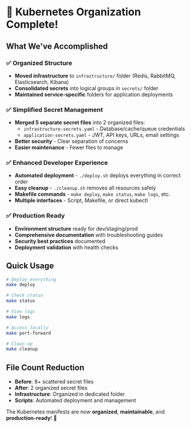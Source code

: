 # 🎉 Kubernetes Organization Complete!

## What We've Accomplished

### ✅ **Organized Structure**
- **Moved infrastructure** to `infrastructure/` folder (Redis, RabbitMQ, Elasticsearch, Kibana)
- **Consolidated secrets** into logical groups in `secrets/` folder
- **Maintained service-specific** folders for application deployments

### ✅ **Simplified Secret Management**
- **Merged 5 separate secret files** into 2 organized files:
  - `infrastructure-secrets.yaml` - Database/cache/queue credentials
  - `application-secrets.yaml` - JWT, API keys, URLs, email settings
- **Better security** - Clear separation of concerns
- **Easier maintenance** - Fewer files to manage

### ✅ **Enhanced Developer Experience**
- **Automated deployment** - `./deploy.sh` deploys everything in correct order
- **Easy cleanup** - `./cleanup.sh` removes all resources safely
- **Makefile commands** - `make deploy`, `make status`, `make logs`, etc.
- **Multiple interfaces** - Script, Makefile, or direct kubectl

### ✅ **Production Ready**
- **Environment structure** ready for dev/staging/prod
- **Comprehensive documentation** with troubleshooting guides
- **Security best practices** documented
- **Deployment validation** with health checks

## Quick Usage

```bash
# Deploy everything
make deploy

# Check status
make status

# View logs
make logs

# Access locally
make port-forward

# Clean up
make cleanup
```

## File Count Reduction
- **Before**: 8+ scattered secret files
- **After**: 2 organized secret files
- **Infrastructure**: Organized in dedicated folder
- **Scripts**: Automated deployment and management

The Kubernetes manifests are now **organized**, **maintainable**, and **production-ready**! 🚀
